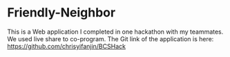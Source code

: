 # Friendly-Neighbor
This is a Web application I completed in one hackathon with my teammates.
We used live share to co-program.
The Git link of the application is here: https://github.com/chrisyifanjin/BCSHack
